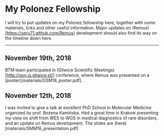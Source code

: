 # My Polonez Fellowship 

I will try to put updates on my Polonez fellowship here, together with some materials, links and other useful information.
Major updates on (Remus)[https://seru71.github.com/Remus) development should also find its way on the timeline down here.

----

## November 19th, 2018

BTM team participated in (Gliwice Scientific Meetings)[http://gsn.io.gliwice.pl/] conference, where Remus was presented on a (poster)[materials/GSM18_poster.pdf]. 

## November 12th, 2018

I was invited to give a talk at excellent PhD School in Molecular Medicine organized by prof. Bożena Kamińska. 
Had a great time in Krakow presenting my view on shift from WES to WGS in medical diagnostics of rare disorders, and an update on Remus development.
The slides are (here)[materials/SMM18_presentation.pdf]

